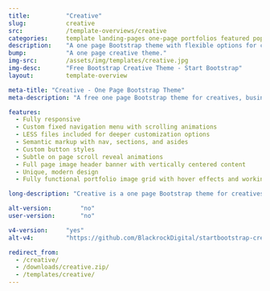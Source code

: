 ```yaml
---
title:			"Creative"
slug:			creative
src:			/template-overviews/creative
categories:		template landing-pages one-page portfolios featured popular
description:	"A one page Bootstrap theme with flexible options for creative portfolios and businesses."
bump:			"A one page creative theme."
img-src:		/assets/img/templates/creative.jpg
img-desc:		"Free Bootstrap Creative Theme - Start Bootstrap"
layout:			template-overview

meta-title: "Creative - One Page Bootstrap Theme"
meta-description: "A free one page Bootstrap theme for creatives, businesses, and other multipurpose uses. All Start Bootstrap templates are free to download and open source."

features:
  - Fully responsive
  - Custom fixed navigation menu with scrolling animations
  - LESS files included for deeper customization options
  - Semantic markup with nav, sections, and asides
  - Custom button styles
  - Subtle on page scroll reveal animations
  - Full page image header banner with vertically centered content
  - Unique, modern design
  - Fully functional portfolio image grid with hover effects and working lightbox gallery

long-description: "Creative is a one page Bootstrap theme for creatives, small businesses, and other multipurpose uses. The theme includes a number of rich features and plugins that you can use as a great boilerplate for your next Bootstrap based project!"

alt-version:		"no"
user-version:		"no"

v4-version:     "yes"
alt-v4:         "https://github.com/BlackrockDigital/startbootstrap-creative/archive/v4-dev.zip"

redirect_from:
  - /creative/
  - /downloads/creative.zip/
  - /templates/creative/
---
```

